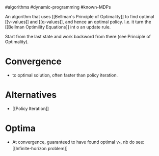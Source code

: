 #algorithms #dynamic-programming
#known-MDPs 

An algorithm that uses [[Bellman's Principle of Optimality]] to find optimal [[v-values]] and [[q-values]], and hence an optimal policy. I.e. it turn the [[Bellman Optimility Equations]] int o an update rule.

Start from the last state and work backword from there (see Principle of Optimality).

# Convergence
* to optimal solution, often faster than policy iteration.

# Alternatives
* [[Policy Iteration]]

# Optima
* At convergence, guaranteed to have found optimal $v_*$, nb do see:
[[Infinite-horizon problem]]


